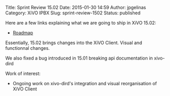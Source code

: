 Title: Sprint Review 15.02
Date: 2015-01-30 14:59
Author: jpgelinas
Category: XiVO IPBX
Slug: sprint-review-1502
Status: published

Here are a few links explaining what we are going to ship in XiVO 15.02:

-   [Roadmap](https://projects.xivo.io/versions/218 "https://projects.xivo.io/versions/218")

Essentially, 15.02 brings changes into the XiVO Client. Visual and
functionnal changes.

We also fixed a bug introduced in 15.01 breaking api documentation in
xivo-dird

Work of interest:

-   Ongoing work on xivo-dird's integration and visual reorganisation of
    XiVO Client

</p>

